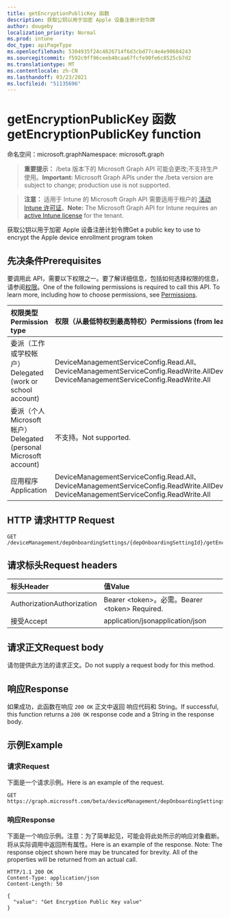 ```yaml
---
title: getEncryptionPublicKey 函数
description: 获取公钥以用于加密 Apple 设备注册计划令牌
author: dougeby
localization_priority: Normal
ms.prod: intune
doc_type: apiPageType
ms.openlocfilehash: 5304935f24c4826714f6d3cbd77c4e4e90684243
ms.sourcegitcommit: f592c9ff96ceeb40caa67fcfe90fe6c8525cb7d2
ms.translationtype: MT
ms.contentlocale: zh-CN
ms.lasthandoff: 03/23/2021
ms.locfileid: "51135696"
---
```

# <a name="getencryptionpublickey-function"></a><span data-ttu-id="d8bdc-103">getEncryptionPublicKey 函数</span><span class="sxs-lookup"><span data-stu-id="d8bdc-103">getEncryptionPublicKey function</span></span>

<span data-ttu-id="d8bdc-104">命名空间：microsoft.graph</span><span class="sxs-lookup"><span data-stu-id="d8bdc-104">Namespace: microsoft.graph</span></span>

> <span data-ttu-id="d8bdc-105">**重要提示：** /beta 版本下的 Microsoft Graph API 可能会更改;不支持生产使用。</span><span class="sxs-lookup"><span data-stu-id="d8bdc-105">**Important:** Microsoft Graph APIs under the /beta version are subject to change; production use is not supported.</span></span>

> <span data-ttu-id="d8bdc-106">**注意：** 适用于 Intune 的 Microsoft Graph API 需要适用于租户的 [活动 Intune 许可证](https://go.microsoft.com/fwlink/?linkid=839381)。</span><span class="sxs-lookup"><span data-stu-id="d8bdc-106">**Note:** The Microsoft Graph API for Intune requires an [active Intune license](https://go.microsoft.com/fwlink/?linkid=839381) for the tenant.</span></span>

<span data-ttu-id="d8bdc-107">获取公钥以用于加密 Apple 设备注册计划令牌</span><span class="sxs-lookup"><span data-stu-id="d8bdc-107">Get a public key to use to encrypt the Apple device enrollment program token</span></span>

## <a name="prerequisites"></a><span data-ttu-id="d8bdc-108">先决条件</span><span class="sxs-lookup"><span data-stu-id="d8bdc-108">Prerequisites</span></span>
<span data-ttu-id="d8bdc-p101">要调用此 API，需要以下权限之一。要了解详细信息，包括如何选择权限的信息，请参阅[权限](/graph/permissions-reference)。</span><span class="sxs-lookup"><span data-stu-id="d8bdc-p101">One of the following permissions is required to call this API. To learn more, including how to choose permissions, see [Permissions](/graph/permissions-reference).</span></span>

|<span data-ttu-id="d8bdc-111">权限类型</span><span class="sxs-lookup"><span data-stu-id="d8bdc-111">Permission type</span></span>|<span data-ttu-id="d8bdc-112">权限（从最低特权到最高特权）</span><span class="sxs-lookup"><span data-stu-id="d8bdc-112">Permissions (from least to most privileged)</span></span>|
|:---|:---|
|<span data-ttu-id="d8bdc-113">委派（工作或学校帐户）</span><span class="sxs-lookup"><span data-stu-id="d8bdc-113">Delegated (work or school account)</span></span>|<span data-ttu-id="d8bdc-114">DeviceManagementServiceConfig.Read.All、DeviceManagementServiceConfig.ReadWrite.All</span><span class="sxs-lookup"><span data-stu-id="d8bdc-114">DeviceManagementServiceConfig.Read.All, DeviceManagementServiceConfig.ReadWrite.All</span></span>|
|<span data-ttu-id="d8bdc-115">委派（个人 Microsoft 帐户）</span><span class="sxs-lookup"><span data-stu-id="d8bdc-115">Delegated (personal Microsoft account)</span></span>|<span data-ttu-id="d8bdc-116">不支持。</span><span class="sxs-lookup"><span data-stu-id="d8bdc-116">Not supported.</span></span>|
|<span data-ttu-id="d8bdc-117">应用程序</span><span class="sxs-lookup"><span data-stu-id="d8bdc-117">Application</span></span>|<span data-ttu-id="d8bdc-118">DeviceManagementServiceConfig.Read.All、DeviceManagementServiceConfig.ReadWrite.All</span><span class="sxs-lookup"><span data-stu-id="d8bdc-118">DeviceManagementServiceConfig.Read.All, DeviceManagementServiceConfig.ReadWrite.All</span></span>|

## <a name="http-request"></a><span data-ttu-id="d8bdc-119">HTTP 请求</span><span class="sxs-lookup"><span data-stu-id="d8bdc-119">HTTP Request</span></span>
<!-- {
  "blockType": "ignored"
}
-->
``` http
GET /deviceManagement/depOnboardingSettings/{depOnboardingSettingId}/getEncryptionPublicKey
```

## <a name="request-headers"></a><span data-ttu-id="d8bdc-120">请求标头</span><span class="sxs-lookup"><span data-stu-id="d8bdc-120">Request headers</span></span>
|<span data-ttu-id="d8bdc-121">标头</span><span class="sxs-lookup"><span data-stu-id="d8bdc-121">Header</span></span>|<span data-ttu-id="d8bdc-122">值</span><span class="sxs-lookup"><span data-stu-id="d8bdc-122">Value</span></span>|
|:---|:---|
|<span data-ttu-id="d8bdc-123">Authorization</span><span class="sxs-lookup"><span data-stu-id="d8bdc-123">Authorization</span></span>|<span data-ttu-id="d8bdc-124">Bearer &lt;token&gt;。必需。</span><span class="sxs-lookup"><span data-stu-id="d8bdc-124">Bearer &lt;token&gt; Required.</span></span>|
|<span data-ttu-id="d8bdc-125">接受</span><span class="sxs-lookup"><span data-stu-id="d8bdc-125">Accept</span></span>|<span data-ttu-id="d8bdc-126">application/json</span><span class="sxs-lookup"><span data-stu-id="d8bdc-126">application/json</span></span>|

## <a name="request-body"></a><span data-ttu-id="d8bdc-127">请求正文</span><span class="sxs-lookup"><span data-stu-id="d8bdc-127">Request body</span></span>
<span data-ttu-id="d8bdc-128">请勿提供此方法的请求正文。</span><span class="sxs-lookup"><span data-stu-id="d8bdc-128">Do not supply a request body for this method.</span></span>

## <a name="response"></a><span data-ttu-id="d8bdc-129">响应</span><span class="sxs-lookup"><span data-stu-id="d8bdc-129">Response</span></span>
<span data-ttu-id="d8bdc-130">如果成功，此函数在响应 `200 OK` 正文中返回 响应代码和 String。</span><span class="sxs-lookup"><span data-stu-id="d8bdc-130">If successful, this function returns a `200 OK` response code and a String in the response body.</span></span>

## <a name="example"></a><span data-ttu-id="d8bdc-131">示例</span><span class="sxs-lookup"><span data-stu-id="d8bdc-131">Example</span></span>

### <a name="request"></a><span data-ttu-id="d8bdc-132">请求</span><span class="sxs-lookup"><span data-stu-id="d8bdc-132">Request</span></span>
<span data-ttu-id="d8bdc-133">下面是一个请求示例。</span><span class="sxs-lookup"><span data-stu-id="d8bdc-133">Here is an example of the request.</span></span>
``` http
GET https://graph.microsoft.com/beta/deviceManagement/depOnboardingSettings/{depOnboardingSettingId}/getEncryptionPublicKey
```

### <a name="response"></a><span data-ttu-id="d8bdc-134">响应</span><span class="sxs-lookup"><span data-stu-id="d8bdc-134">Response</span></span>
<span data-ttu-id="d8bdc-p102">下面是一个响应示例。注意：为了简单起见，可能会将此处所示的响应对象截断。将从实际调用中返回所有属性。</span><span class="sxs-lookup"><span data-stu-id="d8bdc-p102">Here is an example of the response. Note: The response object shown here may be truncated for brevity. All of the properties will be returned from an actual call.</span></span>
``` http
HTTP/1.1 200 OK
Content-Type: application/json
Content-Length: 50

{
  "value": "Get Encryption Public Key value"
}
```




